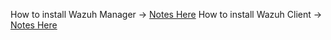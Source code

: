 How to install Wazuh Manager → [Notes Here](/notes/expanded/wazuh/Wazuh_Manager_Install.md)
How to install Wazuh Client → [Notes Here](/notes/expanded/wazuh/Wazuh_Client_Install.md)
